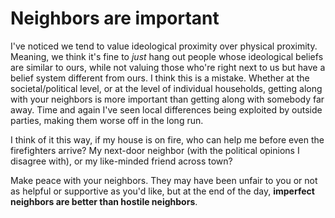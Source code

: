 # Neighbors are important

I've noticed we tend to value ideological proximity over physical proximity. Meaning, we think it's fine to _just_ hang out people whose ideological beliefs are similar to ours, while not valuing those who're right next to us but have a belief system different from ours. I think this is a mistake. Whether at the societal/political level, or at the level of individual households, getting along with your neighbors is more important than getting along with somebody far away. Time and again I've seen local differences being exploited by outside parties, making them worse off in the long run.

I think of it this way, if my house is on fire, who can help me before even the firefighters arrive? My next-door neighbor (with the political opinions I disagree with), or my like-minded friend across town? 

Make peace with your neighbors. They may have been unfair to you or not as helpful or supportive as you'd like, but at the end of the day, **imperfect neighbors are better than hostile neighbors**.
